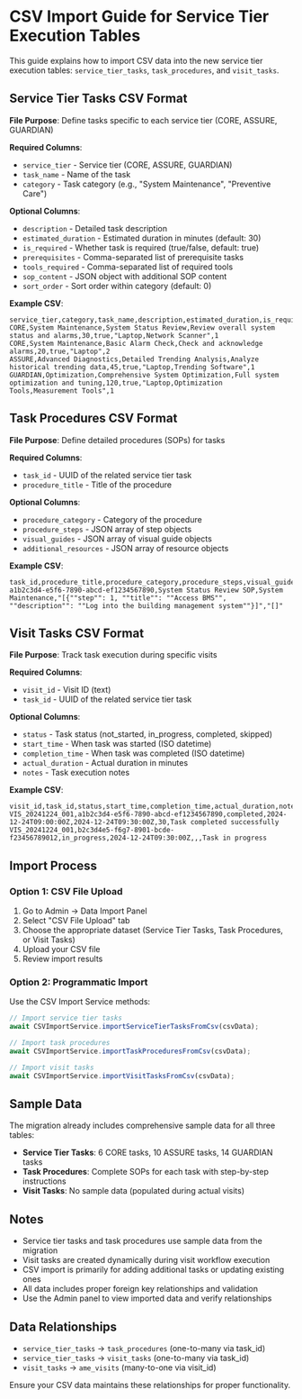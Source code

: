 # CSV Import Guide for Service Tier Execution Tables

This guide explains how to import CSV data into the new service tier execution tables: `service_tier_tasks`, `task_procedures`, and `visit_tasks`.

## Service Tier Tasks CSV Format

**File Purpose**: Define tasks specific to each service tier (CORE, ASSURE, GUARDIAN)

**Required Columns**:
- `service_tier` - Service tier (CORE, ASSURE, GUARDIAN)
- `task_name` - Name of the task
- `category` - Task category (e.g., "System Maintenance", "Preventive Care")

**Optional Columns**:
- `description` - Detailed task description
- `estimated_duration` - Estimated duration in minutes (default: 30)
- `is_required` - Whether task is required (true/false, default: true)
- `prerequisites` - Comma-separated list of prerequisite tasks
- `tools_required` - Comma-separated list of required tools
- `sop_content` - JSON object with additional SOP content
- `sort_order` - Sort order within category (default: 0)

**Example CSV**:
```csv
service_tier,category,task_name,description,estimated_duration,is_required,tools_required,sort_order
CORE,System Maintenance,System Status Review,Review overall system status and alarms,30,true,"Laptop,Network Scanner",1
CORE,System Maintenance,Basic Alarm Check,Check and acknowledge alarms,20,true,"Laptop",2
ASSURE,Advanced Diagnostics,Detailed Trending Analysis,Analyze historical trending data,45,true,"Laptop,Trending Software",1
GUARDIAN,Optimization,Comprehensive System Optimization,Full system optimization and tuning,120,true,"Laptop,Optimization Tools,Measurement Tools",1
```

## Task Procedures CSV Format

**File Purpose**: Define detailed procedures (SOPs) for tasks

**Required Columns**:
- `task_id` - UUID of the related service tier task
- `procedure_title` - Title of the procedure

**Optional Columns**:
- `procedure_category` - Category of the procedure
- `procedure_steps` - JSON array of step objects
- `visual_guides` - JSON array of visual guide objects
- `additional_resources` - JSON array of resource objects

**Example CSV**:
```csv
task_id,procedure_title,procedure_category,procedure_steps,visual_guides
a1b2c3d4-e5f6-7890-abcd-ef1234567890,System Status Review SOP,System Maintenance,"[{""step"": 1, ""title"": ""Access BMS"", ""description"": ""Log into the building management system""}]","[]"
```

## Visit Tasks CSV Format

**File Purpose**: Track task execution during specific visits

**Required Columns**:
- `visit_id` - Visit ID (text)
- `task_id` - UUID of the related service tier task

**Optional Columns**:
- `status` - Task status (not_started, in_progress, completed, skipped)
- `start_time` - When task was started (ISO datetime)
- `completion_time` - When task was completed (ISO datetime)
- `actual_duration` - Actual duration in minutes
- `notes` - Task execution notes

**Example CSV**:
```csv
visit_id,task_id,status,start_time,completion_time,actual_duration,notes
VIS_20241224_001,a1b2c3d4-e5f6-7890-abcd-ef1234567890,completed,2024-12-24T09:00:00Z,2024-12-24T09:30:00Z,30,Task completed successfully
VIS_20241224_001,b2c3d4e5-f6g7-8901-bcde-f23456789012,in_progress,2024-12-24T09:30:00Z,,,Task in progress
```

## Import Process

### Option 1: CSV File Upload
1. Go to Admin → Data Import Panel
2. Select "CSV File Upload" tab
3. Choose the appropriate dataset (Service Tier Tasks, Task Procedures, or Visit Tasks)
4. Upload your CSV file
5. Review import results

### Option 2: Programmatic Import
Use the CSV Import Service methods:
```typescript
// Import service tier tasks
await CSVImportService.importServiceTierTasksFromCsv(csvData);

// Import task procedures
await CSVImportService.importTaskProceduresFromCsv(csvData);

// Import visit tasks
await CSVImportService.importVisitTasksFromCsv(csvData);
```

## Sample Data

The migration already includes comprehensive sample data for all three tables:
- **Service Tier Tasks**: 6 CORE tasks, 10 ASSURE tasks, 14 GUARDIAN tasks
- **Task Procedures**: Complete SOPs for each task with step-by-step instructions
- **Visit Tasks**: No sample data (populated during actual visits)

## Notes

- Service tier tasks and task procedures use sample data from the migration
- Visit tasks are created dynamically during visit workflow execution
- CSV import is primarily for adding additional tasks or updating existing ones
- All data includes proper foreign key relationships and validation
- Use the Admin panel to view imported data and verify relationships

## Data Relationships

- `service_tier_tasks` → `task_procedures` (one-to-many via task_id)
- `service_tier_tasks` → `visit_tasks` (one-to-many via task_id)
- `visit_tasks` → `ame_visits` (many-to-one via visit_id)

Ensure your CSV data maintains these relationships for proper functionality.